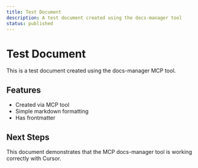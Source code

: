 ```yaml
---
title: Test Document
description: A test document created using the docs-manager tool
status: published
---
```


# Test Document

This is a test document created using the docs-manager MCP tool.

## Features

- Created via MCP tool
- Simple markdown formatting
- Has frontmatter

## Next Steps

This document demonstrates that the MCP docs-manager tool is working correctly with Cursor.